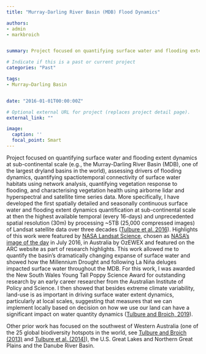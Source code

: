 ```yaml
---
title: "Murray-Darling River Basin (MDB) Flood Dynamics"

authors:
- admin
- markbroich


summary: Project focused on quantifying surface water and flooding extent dynamics at sub-continental scale (e.g., the Murray-Darling River Basin MDB).

# Indicate if this is a past or current project
categories: "Past"

tags:
- Murray–Darling Basin


date: "2016-01-01T00:00:00Z"

# Optional external URL for project (replaces project detail page).
external_link: ""

image:
  caption: ''
  focal_point: Smart
---
```


Project focused on quantifying surface water and flooding extent dynamics at sub-continental scale (e.g., the Murray-Darling River Basin (MDB), one of the largest dryland basins in the world), assessing drivers of flooding dynamics, quantifying spactiotemporal connectivity of surface water habitats using network analysis, quantifying vegetation response to flooding, and characterising vegetation health using airborne lidar and hyperspectral and satellite time series data. More specifically, I have developed the first spatially detailed and seasonally continuous surface water and flooding extent dynamics quantification at sub-continental scale at then the highest available temporal (every 16-days) and unprecedented spatial resolution (30m) by processing ~5TB (25,000 compressed images) of Landsat satellite data over three decades ([Tulbure et al. 2016](https://www.researchgate.net/publication/299372495_Surface_Water_Extent_Dynamics_from_Three_Decades_of_Seasonally_Continuous_Landsat_Time_Series_at_Subcontinental_Scale_in_a_Semi-Arid_Region)). Highlights of this work were featured by [NASA Landsat Science](https://landsat.gsfc.nasa.gov/article/thirsting-equitable-water-distribution-australia-turns-landsat), chosen as [NASA’s image of the day](https://earthobservatory.nasa.gov/images/88292/boom-and-bust-water-supplies-in-southeast-australia) in July 2016, in Australia by OzEWEX and featured on the ARC website as part of research highlights. This work allowed me to quantify the basin’s dramatically changing expanse of surface water and showed how the Millennium Drought and following La Niña deluges impacted surface water throughout the MDB. For this work, I was awarded the New South Wales Young Tall Poppy Science Award for outstanding research by an early career researcher from the Australian Institute of Policy and Science. I then showed that besides extreme climate variability, land-use is as important in driving surface water extent dynamics, particularly at local scales, suggesting that measures that we can implement locally based on decision on how we use our land can have a significant impact on water quantity dynamics ([Tulbure and Broich, 2019](https://www.sciencedirect.com/science/article/abs/pii/S0048969718347466)). 

Other prior work has focused on the southwest of Western Australia (one of the 25 global biodiversity hotspots in the world, see [Tulbure and Broich (2013)](https://www.sciencedirect.com/science/article/abs/pii/S0924271613000300) and [Tulbure et al. (2014)](https://iopscience.iop.org/article/10.1088/1748-9326/9/11/114012/meta)), the U.S. Great Lakes and Northern Great Plains and the Danube River Basin.